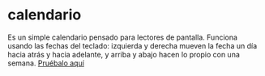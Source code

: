 # calendario

Es un simple calendario pensado para lectores de pantalla. Funciona usando las fechas del teclado: izquierda y derecha mueven la fecha un día hacia atrás y hacia adelante, y arriba y abajo hacen lo propio con una semana.
[Pruébalo aquí](https://blog.ramongarcia.net/calendario/calendario.html)
